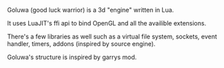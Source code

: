 Goluwa (good luck warrior) is a 3d "engine" written in Lua. 

It uses LuaJIT's ffi api to bind OpenGL and all the availible extensions.

There's a few libraries as well such as a virtual file system, sockets, event handler, timers, addons (inspired by source engine).

Goluwa's structure is inspired by garrys mod.